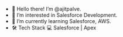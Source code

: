 - 👋 Hello there! I’m @ajitpalve.
- 👀 I’m interested in Salesforce Development.
- 🌱 I’m currently learning Salesforce, AWS.
- 🛠 Tech Stack
💻 Salesforce | Apex

<!---
ajitpalve/ajitpalve is a ✨ special ✨ repository because its `README.md` (this file) appears on your GitHub profile.
You can click the Preview link to take a look at your changes.
--->
